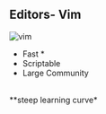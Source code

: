 ## Editors- Vim

![vim](images/vim.png)

- Fast *
- Scriptable
- Large Community

<br />
**steep learning curve*
